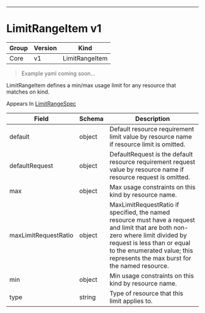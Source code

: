 

-----------
# LimitRangeItem v1

Group        | Version     | Kind
------------ | ---------- | -----------
Core | v1 | LimitRangeItem







> Example yaml coming soon...


LimitRangeItem defines a min/max usage limit for any resource that matches on kind.

<aside class="notice">
Appears In <a href="#limitrangespec-v1">LimitRangeSpec</a> </aside>

Field        | Schema     | Description
------------ | ---------- | -----------
default | object | Default resource requirement limit value by resource name if resource limit is omitted.
defaultRequest | object | DefaultRequest is the default resource requirement request value by resource name if resource request is omitted.
max | object | Max usage constraints on this kind by resource name.
maxLimitRequestRatio | object | MaxLimitRequestRatio if specified, the named resource must have a request and limit that are both non-zero where limit divided by request is less than or equal to the enumerated value; this represents the max burst for the named resource.
min | object | Min usage constraints on this kind by resource name.
type | string | Type of resource that this limit applies to.






